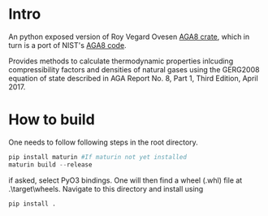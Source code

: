 # Intro
An python exposed version of Roy Vegard Ovesen [AGA8 crate](https://github.com/royvegard/aga8), which in turn is a port of NIST's 
[AGA8 code](https://github.com/usnistgov/AGA8).

Provides methods to calculate thermodynamic properties inlcuding compressibility factors and densities of natural gases using the GERG2008 equation of state described in AGA Report No. 8, Part 1, Third Edition, April 2017.

# How to build

One needs to follow following steps in the root directory.

```Python
pip install maturin #If maturin not yet installed
maturin build --release
```
if asked, select PyO3 bindings.
One will then find a wheel (.whl) file at .\target\wheels\. Navigate to this directory and install using
```Python
pip install .
```

